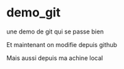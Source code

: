 # demo_git
une demo de git qui se passe bien


Et maintenant on modifie depuis github

Mais aussi depuis ma achine local
